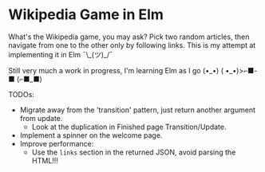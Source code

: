# Wikipedia Game in Elm

What's the Wikipedia game, you may ask? Pick two random articles, then navigate from one to the other only by following links. This is my attempt at implementing it in Elm ¯\\\_(ツ)_/¯

Still very much a work in progress, I'm learning Elm as I go (•\_•) ( •\_•)>⌐■-■ (⌐■_■)

TODOs:
* Migrate away from the 'transition' pattern, just return another argument from update.
  * Look at the duplication in Finished page Transition/Update.
* Implement a spinner on the welcome page.
* Improve performance:
  * Use the `links` section in the returned JSON, avoid parsing the HTML!!!
